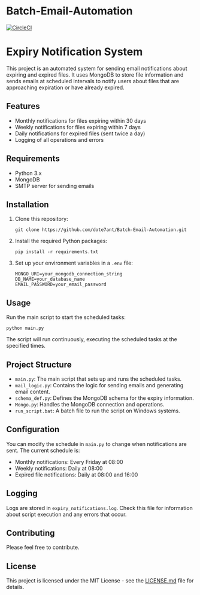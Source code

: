 # Batch-Email-Automation

[![CircleCI](https://dl.circleci.com/status-badge/img/circleci/JH32HrxX8XTxBvTNqzEyCS/FMYaBGz13fva3fArTZXMhn/tree/main.svg?style=svg)](https://dl.circleci.com/status-badge/redirect/circleci/JH32HrxX8XTxBvTNqzEyCS/FMYaBGz13fva3fArTZXMhn/tree/main)

# Expiry Notification System

This project is an automated system for sending email notifications about expiring and expired files. It uses MongoDB to store file information and sends emails at scheduled intervals to notify users about files that are approaching expiration or have already expired.

## Features

- Monthly notifications for files expiring within 30 days
- Weekly notifications for files expiring within 7 days
- Daily notifications for expired files (sent twice a day)
- Logging of all operations and errors

## Requirements

- Python 3.x
- MongoDB
- SMTP server for sending emails

## Installation

1. Clone this repository:
   ```
   git clone https://github.com/dote7ant/Batch-Email-Automation.git
   ```

2. Install the required Python packages:
   ```
   pip install -r requirements.txt
   ```

3. Set up your environment variables in a `.env` file:
   ```
   MONGO_URI=your_mongodb_connection_string
   DB_NAME=your_database_name
   EMAIL_PASSWORD=your_email_password
   ```

## Usage

Run the main script to start the scheduled tasks:

```
python main.py
```

The script will run continuously, executing the scheduled tasks at the specified times.

## Project Structure

- `main.py`: The main script that sets up and runs the scheduled tasks.
- `mail_logic.py`: Contains the logic for sending emails and generating email content.
- `schema_def.py`: Defines the MongoDB schema for the expiry information.
- `Mongo.py`: Handles the MongoDB connection and operations.
- `run_script.bat`: A batch file to run the script on Windows systems.

## Configuration

You can modify the schedule in `main.py` to change when notifications are sent. The current schedule is:

- Monthly notifications: Every Friday at 08:00
- Weekly notifications: Daily at 08:00
- Expired file notifications: Daily at 08:00 and 16:00

## Logging

Logs are stored in `expiry_notifications.log`. Check this file for information about script execution and any errors that occur.

## Contributing

Please feel free to contribute.

## License

This project is licensed under the MIT License - see the [LICENSE.md](LICENSE.md) file for details.
